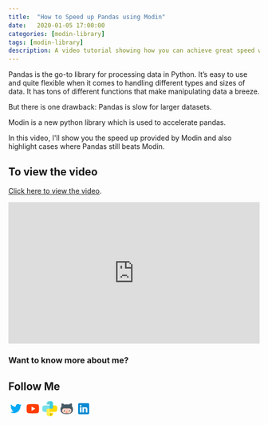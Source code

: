 ```yaml
---
title:  "How to Speed up Pandas using Modin"
date:   2020-01-05 17:00:00
categories: [modin-library]
tags: [modin-library]
description: A video tutorial showing how you can achieve great speed while using Pandas Dataframe using the Modin Library.
---
```


Pandas is the go-to library for processing data in Python. It’s easy to use and quite flexible when it comes to handling different types and sizes of data. It has tons of different functions that make manipulating data a breeze.

But there is one drawback: Pandas is slow for larger datasets.

Modin is a new python library which is used to accelerate pandas. 

In this video, I'll show you the speed up provided by Modin and also highlight cases where Pandas still beats Modin.

## To view the video

<p> <a href="https://www.youtube.com/watch?v=w9OvauaYmG0">Click here to view the video</a>.</p>

<div style="position: relative; padding-bottom: 56.25%; height: 0; overflow: hidden;">
  <iframe src="https://www.youtube.com/embed/w9OvauaYmG0" style="position: absolute; top: 0; left: 0; width: 100%; height: 100%; border:0;" allowfullscreen title="YouTube Video"></iframe>
</div>

### Want to know more about me?
## Follow Me
<a href="https://twitter.com/_bhaveshbhatt" target="_blank"><img class="ai-subscribed-social-icon" src="/assets/images/tw.png" width="30"></a>
<a href="https://www.youtube.com/bhaveshbhatt8791/" target="_blank"><img class="ai-subscribed-social-icon" src="/assets/images/ytb.png" width="30"></a>
<a href="https://www.youtube.com/PythonTricks/" target="_blank"><img class="ai-subscribed-social-icon" src="/assets/images/python_logo.png" width="30"></a>
<a href="https://github.com/bhattbhavesh91" target="_blank"><img class="ai-subscribed-social-icon" src="/assets/images/gthb.png" width="30"></a>
<a href="https://www.linkedin.com/in/bhattbhavesh91/" target="_blank"><img class="ai-subscribed-social-icon" src="/assets/images/lnkdn.png" width="30"></a>
